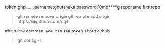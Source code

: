 token:ghp_...
username:ghutanaka
password:10mo****g
reponame:firstrepo

>git remote remove origin
>git remote add origin https://<token>@github.com/<username>/<reponame>.git

#hit allow comman, you can see token about github
>git config -l
